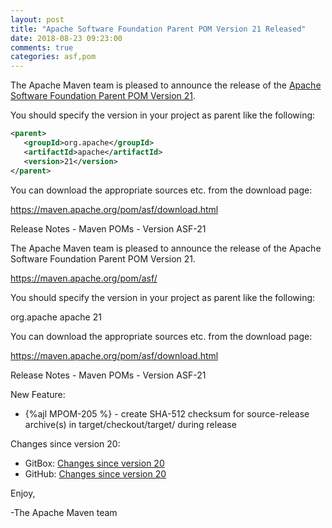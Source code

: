 ```yaml
---
layout: post
title: "Apache Software Foundation Parent POM Version 21 Released"
date: 2018-08-23 09:23:00
comments: true
categories: asf,pom
---
```

The Apache Maven team is pleased to announce the release of the 
[Apache Software Foundation Parent POM Version 21](https://maven.apache.org/pom/asf/).

You should specify the version in your project as parent like the following:

``` xml
<parent>
   <groupId>org.apache</groupId>
   <artifactId>apache</artifactId>
   <version>21</version>
</parent>
```
You can download the appropriate sources etc. from the download page:

https://maven.apache.org/pom/asf/download.html


<!-- more -->

Release Notes - Maven POMs - Version ASF-21

The Apache Maven team is pleased to announce the release of the Apache Software Foundation Parent POM Version 21.

https://maven.apache.org/pom/asf/

You should specify the version in your project as parent like the following:

<parent>
   <groupId>org.apache</groupId>
   <artifactId>apache</artifactId>
   <version>21</version>
</parent>

You can download the appropriate sources etc. from the download page:

https://maven.apache.org/pom/asf/download.html


Release Notes - Maven POMs - Version ASF-21

New Feature:

 * {%ajl MPOM-205 %} - create SHA-512 checksum for source-release archive(s) in target/checkout/target/ during release

Changes since version 20:

 * GitBox: [Changes since version 20][change-21]
 * GitHub: [Changes since version 20][change-github-21]

Enjoy,
    
-The Apache Maven team

[change-21]: https://gitbox.apache.org/repos/asf?p=maven-apache-parent.git;a=blobdiff;f=pom.xml;hb=apache-21;hpb=apache-20
[change-github-21]: https://github.com/apache/maven-apache-parent/compare/apache-20...apache-21

